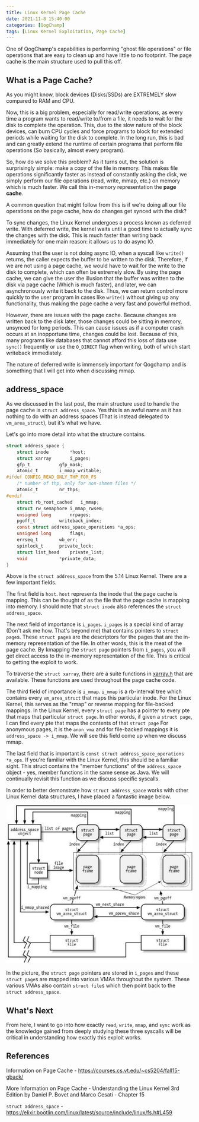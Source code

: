 ```yaml
---
title: Linux Kernel Page Cache
date: 2021-11-8 15:40:00
categories: [QogChamp]
tags: [Linux Kernel Exploitation, Page Cache]
---
```

One of QogChamp's capabilities is performing "ghost file operations" or file operations that are easy to clean up and have little to no footprint. The page cache is the main structure used to pull this off. 


## What is a Page Cache?
As you might know, block devices (Disks/SSDs) are EXTREMELY slow compared to RAM and CPU. 

Now, this is a big problem, especially for read/write operations, as every time a program wants to read/write to/from a file, it needs to wait for the disk to complete the operation. This, due to the slow nature of the block devices, can burn CPU cycles and force programs to block for extended periods while waiting for the disk to complete. In the long run, this is bad and can greatly extend the runtime of certain programs that perform file operations (So basically, almost every program). 

So, how do we solve this problem? As it turns out, the solution is surprisingly simple: make a copy of the file in memory. This makes file operations significantly faster as instead of constantly asking the disk, we simply perform our file operations (read, write, mmap, etc.) on memory which is much faster. We call this in-memory representation the **page cache**.

A common question that might follow from this is if we're doing all our file operations on the page cache, how do changes get synced with the disk?

To sync changes, the Linux Kernel undergoes a process known as deferred write. With deferred write, the kernel waits until a good time to actually sync the changes with the disk. This is much faster than writing back immediately for one main reason: it allows us to do async IO. 

Assuming that the user is not doing async IO, when a syscall like `write()` returns, the caller expects the buffer to be written to the disk. Therefore, if we are not using a page cache, we would have to wait for the write to the disk to complete, which can often be extremely slow. By using the page cache, we can give the user the illusion that the buffer was written to the disk via page cache (Which is much faster), and later, we can asynchronously write it back to the disk. Thus, we can return control more quickly to the user program in cases like `write()` without giving up any functionality, thus making the page cache a very fast and powerful method.

However, there are issues with the page cache. Because changes are written back to the disk later, those changes could be sitting in memory, unsynced for long periods. This can cause issues as if a computer crash occurs at an inopportune time, changes could be lost. Because of this, many programs like databases that cannot afford this loss of data use `sync()` frequently or use the `O_DIRECT` flag when writing, both of which start writeback immediately. 

The nature of deferred write is immensely important for Qogchamp and is something that I will get into when discussing mmap.

## address_space
As we discussed in the last post, the main structure used to handle the page cache is `struct address_space`. Yes this is an awful name as it has nothing to do with an address spaces (That is instead delegated to `vm_area_struct`), but it's what we have. 

Let's go into more detail into what the structure contains. 

```c
struct address_space {
	struct inode		*host;
	struct xarray		i_pages;
	gfp_t			gfp_mask;
	atomic_t		i_mmap_writable;
#ifdef CONFIG_READ_ONLY_THP_FOR_FS
	/* number of thp, only for non-shmem files */
	atomic_t		nr_thps;
#endif
	struct rb_root_cached	i_mmap;
	struct rw_semaphore	i_mmap_rwsem;
	unsigned long		nrpages;
	pgoff_t			writeback_index;
	const struct address_space_operations *a_ops;
	unsigned long		flags;
	errseq_t		wb_err;
	spinlock_t		private_lock;
	struct list_head	private_list;
	void			*private_data;
}
```

Above is the `struct address_space` from the 5.14 Linux Kernel. There are a few important fields.

 The first field is `host`. `host` represents the inode that the page cache is mapping. This can be thought of as the file that the page cache is mapping into memory. I should note that `struct inode` also references the `struct address_space`.

 The next field of importance is `i_pages`. `i_pages` is a special kind of array (Don't ask me how. That's beyond me) that contains pointers to `struct page`s. These `struct page`s are the descriptors for the pages that are the in-memory representation of the file. In other words, this is the meat of the page cache. By kmapping the `struct page` pointers from `i_pages`, you will get direct access to the in-memory representation of the file. This is critical to getting the exploit to work.

 To traverse the `struct xarray`, there are a suite functions in [xarray.h](https://elixir.bootlin.com/linux/latest/source/include/linux/xarray.h) that are available. These functions are used throughout the page cache code.

 The third field of importance is `i_mmap`. `i_mmap` is a rb-interval tree which contains every `vm_area_struct` that maps this particular inode. For the Linux Kernel, this serves as the "rmap" or reverse mapping for file-backed mappings. In the Linux Kernel, every `struct page` has a pointer to every pte that maps that particular `struct page`. In other words, if given a `struct page`, I can find every pte that maps the contents of that `struct page` For anonymous pages, it is the `anon_vma` and for file-backed mappings it is `address_space -> i_mmap`. We will see this field come up when we discuss mmap.

 The last field that is important is `const struct address_space_operations *a_ops`. If you're familiar with the Linux Kernel, this should be a familiar sight. This struct contains the "member functions" of the `address_space` object - yes, member functions in the same sense as Java. We will continually revisit this function as we discuss specific syscalls.

In order to better demonstrate how `struct address_space` works with other Linux Kernel data structures, I have placed a fantastic image below.

![Page Cache](/assets/img/3/page_cache.jpeg)

In the picture, the `struct page` pointers are stored in `i_pages` and these `struct page`s are mapped into various VMAs throughout the system. These various VMAs also contain `struct file`s which then point back to the `struct address_space`.

## What's Next
From here, I want to go into how exactly `read`, `write`, `mmap`, and `sync` work as the knowledge gained from deeply studying these three syscalls will be critical in understanding how exactly this exploit works. 

## References
Information on Page Cache - <https://courses.cs.vt.edu/~cs5204/fall15-gback/>

More Information on Page Cache - Understanding the Linux Kernel 3rd Edition by Daniel P. Bovet and Marco Cesati - Chapter 15

`struct address_space` - <https://elixir.bootlin.com/linux/latest/source/include/linux/fs.h#L459>



